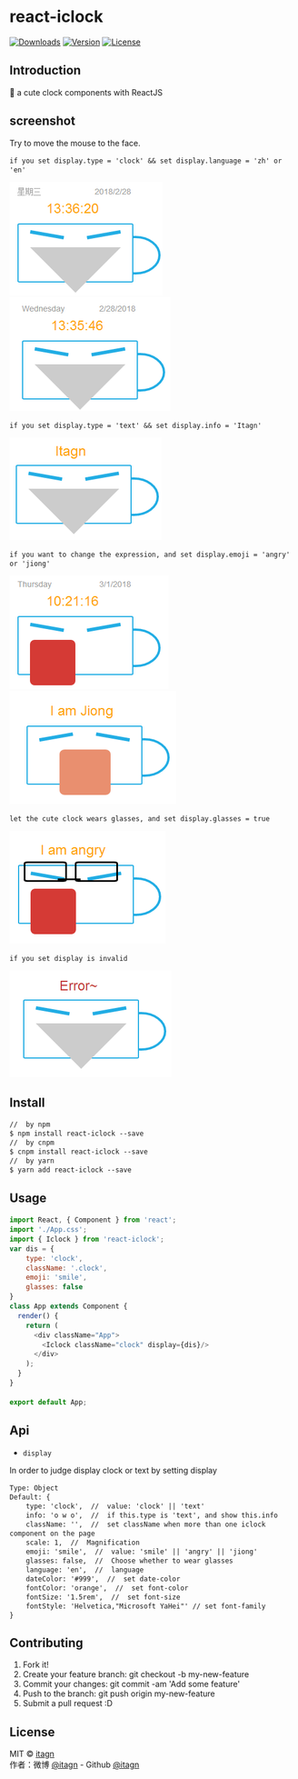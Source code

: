﻿# react-iclock
<p>
  <a href="https://www.npmjs.com/package/react-iclock.svg"><img src="https://img.shields.io/npm/dm/react-iclock.svg" alt="Downloads"></a>
  <a href="https://www.npmjs.com/package/react-iclock.svg"><img src="https://img.shields.io/npm/v/react-iclock.svg" alt="Version"></a>
  <a href="https://www.npmjs.com/package/react-iclock.svg"><img src="https://img.shields.io/npm/l/react-iclock.svg" alt="License"></a>
</p>

## Introduction
:rocket: a cute clock components with ReactJS
## screenshot
Try to move the mouse to the face.  

    if you set display.type = 'clock' && set display.language = 'zh' or 'en'

![clock-zh.png](https://github.com/itagn/react-iclock/raw/master/img/clock-zh.png) ![clock-en.png](https://github.com/itagn/react-iclock/raw/master/img/clock-en.png)

    if you set display.type = 'text' && set display.info = 'Itagn' 

![text.png](https://github.com/itagn/react-iclock/raw/master/img/text.png)

    if you want to change the expression, and set display.emoji = 'angry' or 'jiong'

![angry.png](https://github.com/itagn/react-iclock/raw/master/img/angry.png) ![jiong.png](https://github.com/itagn/react-iclock/raw/master/img/jiong.png)

    let the cute clock wears glasses, and set display.glasses = true

![glasses.png](https://github.com/itagn/react-iclock/raw/master/img/glasses.png)

    if you set display is invalid

![error.png](https://github.com/itagn/react-iclock/raw/master/img/error.png)

## Install
```text
//  by npm
$ npm install react-iclock --save
//  by cnpm
$ cnpm install react-iclock --save
//  by yarn
$ yarn add react-iclock --save
```
## Usage
```javascript
import React, { Component } from 'react';
import './App.css';
import { Iclock } from 'react-iclock';
var dis = {
    type: 'clock',
    className: '.clock',
    emoji: 'smile',
    glasses: false
}
class App extends Component {
  render() {
    return (
      <div className="App">
        <Iclock className="clock" display={dis}/>
      </div>
    );
  }
}

export default App;
```
## Api
- `display`  

In order to judge display clock or text by setting display  

    Type: Object
    Default: {
        type: 'clock',  //  value: 'clock' || 'text'
        info: 'o w o',  //  if this.type is 'text', and show this.info
        className: '',  //  set className when more than one iclock component on the page
        scale: 1,  //  Magnification
        emoji: 'smile',  //  value: 'smile' || 'angry' || 'jiong'
        glasses: false,  //  Choose whether to wear glasses
        language: 'en',  //  language
        dateColor: '#999',  //  set date-color
        fontColor: 'orange',  //  set font-color
        fontSize: '1.5rem',  //  set font-size
        fontStyle: 'Helvetica,"Microsoft YaHei"' // set font-family
    }

## Contributing

1. Fork it!
1. Create your feature branch: git checkout -b my-new-feature
1. Commit your changes: git commit -am 'Add some feature'
1. Push to the branch: git push origin my-new-feature
1. Submit a pull request :D

## License
MIT © [itagn][1]  
作者：微博 [@itagn][2] - Github [@itagn][3] 

[1]: https://www.npmjs.com/~itagn
[2]: https://weibo.com/p/1005053782707172
[3]: https://github.com/itagn